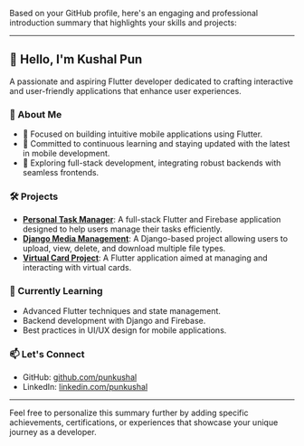 Based on your GitHub profile, here's an engaging and professional introduction summary that highlights your skills and projects:

---

## 👋 Hello, I'm Kushal Pun

A passionate and aspiring Flutter developer dedicated to crafting interactive and user-friendly applications that enhance user experiences.

### 🚀 About Me

* 🎯 Focused on building intuitive mobile applications using Flutter.
* 🧠 Committed to continuous learning and staying updated with the latest in mobile development.
* 🔧 Exploring full-stack development, integrating robust backends with seamless frontends.

### 🛠️ Projects

* **[Personal Task Manager](https://github.com/punkushal/personal-task-manager)**: A full-stack Flutter and Firebase application designed to help users manage their tasks efficiently.
* **[Django Media Management](https://github.com/punkushal/django-media-management)**: A Django-based project allowing users to upload, view, delete, and download multiple file types.
* **[Virtual Card Project](https://github.com/punkushal/virtual-card-project)**: A Flutter application aimed at managing and interacting with virtual cards.

### 🌱 Currently Learning

* Advanced Flutter techniques and state management.
* Backend development with Django and Firebase.
* Best practices in UI/UX design for mobile applications.

### 📫 Let's Connect

* GitHub: [github.com/punkushal](https://github.com/punkushal)
* LinkedIn: [linkedin.com/punkushal](https://www.linkedin.com/in/kushalpun/)
---

Feel free to personalize this summary further by adding specific achievements, certifications, or experiences that showcase your unique journey as a developer.

 

<!---
punkushal/punkushal is a ✨ special ✨ repository because its `README.md` (this file) appears on your GitHub profile.
You can click the Preview link to take a look at your changes.
--->
